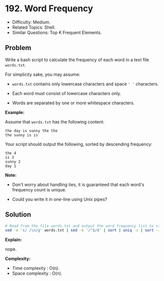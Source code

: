# 192. Word Frequency

- Difficulty: Medium.
- Related Topics: Shell.
- Similar Questions: Top K Frequent Elements.

## Problem

Write a bash script to calculate the frequency of each word in a text file ```words.txt```.

For simplicity sake, you may assume:


	
- ```words.txt``` contains only lowercase characters and space ```' '``` characters.
	
- Each word must consist of lowercase characters only.
	
- Words are separated by one or more whitespace characters.


**Example:**

Assume that ```words.txt``` has the following content:

```
the day is sunny the the
the sunny is is
```

Your script should output the following, sorted by descending frequency:

```
the 4
is 3
sunny 2
day 1
```

**Note:**


	
- Don't worry about handling ties, it is guaranteed that each word's frequency count is unique.
	
- Could you write it in one-line using Unix pipes?



## Solution

```bash
# Read from the file words.txt and output the word frequency list to stdout.
sed -e 's/ /\n/g' words.txt | sed -e '/^$/d' | sort | uniq -c | sort -r | awk '{print $2" "$1}'
```

**Explain:**

nope.

**Complexity:**

* Time complexity : O(n).
* Space complexity : O(n).
